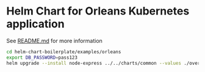 # Helm Chart for Orleans Kubernetes application

See [README.md](../../charts/common/README.md) for more information

```bash
cd helm-chart-boilerplate/examples/orleans
export DB_PASSWORD=pass123
helm upgrade --install node-express ../../charts/common --values ./override-values.yaml --set secenv.DB_PASSWORD=${DB_PASSWORD}
```